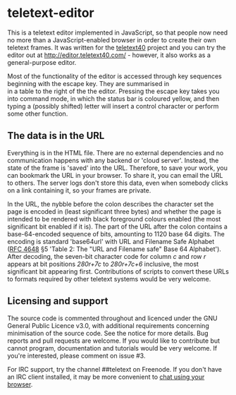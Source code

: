 # teletext-editor

This is a teletext editor implemented in JavaScript, so that people now 
need no more than a JavaScript-enabled browser in order to create their 
own teletext frames. It was written for the 
[teletext40](http://teletext40.com/100/1) project and
you can try the editor out at http://editor.teletext40.com/ - however,
it also works as a general-purpose editor.

Most of the functionality of the editor is accessed through key
sequences beginning with the escape key. They are summarised in  
in a table to the right of the the editor.
Pressing the escape key takes you into command 
mode, in which the status bar is coloured yellow, and then typing a 
(possibly shifted) letter will insert a control character or perform 
some other function.

## The data is in the URL

Everything is in the HTML file. There are no external dependencies and 
no communication happens with any backend or 'cloud server'. Instead, 
the state of the frame is 'saved' into the URL. Therefore, to save your 
work, you can bookmark the URL in your browser. To share it, you can 
email the URL to others. The server logs don't store this data, even
when somebody clicks on a link containing it, so your frames are private.

In the URL, the nybble before the colon describes the character set the 
page is encoded in (least significant three bytes) and whether the page 
is intended to be rendered with black foreground colours enabled (the 
most significant bit enabled if it is). The part of the URL after the
colon contains a base-64-encoded sequence of bits, amounting to 1120
base 64 digits. The encoding is standard 'base64url' with URL and Filename
Safe Alphabet ([RFC 4648](https://tools.ietf.org/html/rfc4648) §5
'Table 2: The "URL and Filename safe" Base 64 Alphabet').
After decoding, the seven-bit character code for column _c_
and row _r_ appears at bit positions _280r+7c_ to _280r+7c+6_ inclusive,
the most significant bit appearing first. Contributions of scripts to 
convert these URLs to formats required by other teletext systems would
be very welcome.

## Licensing and support

The source code is commented throughout and licenced under the GNU 
General Public Licence v3.0, with additional requirements concerning 
minimisation of the source code. See the notice for more details. Bug 
reports and pull requests are welcome. If you would like to contribute
but cannot program, documentation and tutorials would be very welcome.
If you're interested, please comment on issue #3.

For IRC support, try the channel ##teletext on Freenode. If
you don't have an IRC client installed, it may be more convenient to
[chat using your browser](https://webchat.freenode.net/?channels=%23%23teletext&prompt=1).